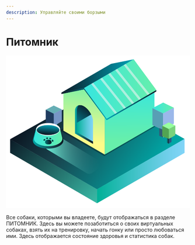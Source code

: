 ```yaml
---
description: Управляйте своими борзыми
---
```


# Питомник

![](../.gitbook/assets/Kennel.png)

Все собаки, которыми вы владеете, будут отображаться в разделе ПИТОМНИК. Здесь вы можете позаботиться о своих виртуальных собаках, взять их на тренировку, начать гонку или просто любоваться ими. Здесь отображается состояние здоровья и статистика собак.

